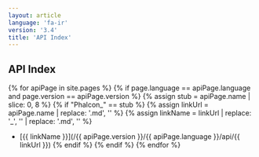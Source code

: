 ```yaml
---
layout: article
language: 'fa-ir'
version: '3.4'
title: 'API Index'
---
```

## API Index
{% for apiPage in site.pages %}
    {% if page.language == apiPage.language and page.version == apiPage.version %}
        {% assign stub = apiPage.name | slice: 0, 8 %}
        {% if "Phalcon_" == stub %}
            {% assign linkUrl  = apiPage.name | replace: '.md', '' %}
            {% assign linkName = linkUrl | replace: '_', '\' | replace: '.md', '' %}
* [{{ linkName }}](/{{ apiPage.version }}/{{ apiPage.language }}/api/{{ linkUrl }})
        {% endif %}
    {% endif %}
{% endfor %}